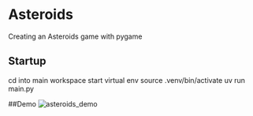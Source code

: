# Asteroids
Creating an Asteroids game with pygame

## Startup
cd into main workspace
start virtual env
    source .venv/bin/activate
    uv run main.py

##Demo
![asteroids_demo](https://github.com/user-attachments/assets/1a771b13-42d1-41b6-8201-d11fe0b2609c)
